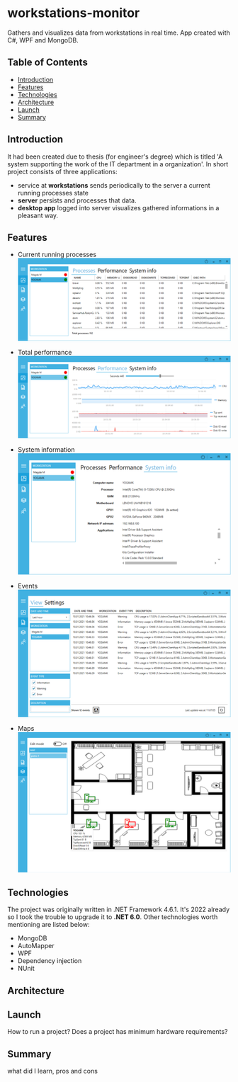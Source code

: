 # workstations-monitor
Gathers and visualizes data from workstations in real time. App created with C#, WPF and MongoDB.

## Table of Contents
- [Introduction](#introduction)
- [Features](#features)
- [Technologies](#technologies)
- [Architecture](#architecture)
- [Launch](#launch)
- [Summary](#summary)

## Introduction
It had been created due to thesis (for engineer's degree) which is titled 'A system supporting the work of the IT department in a organization'. In short project consists of three applications:
- service at **workstations** sends periodically to the server a current running processes state
- **server** persists and processes that data.
- **desktop app** logged into server visualizes gathered informations in a pleasant way. 

## Features
- Current running processes
![Current running processes state](Docs/interface_processes.png)

- Total performance
![Total performance](Docs/interface_performance.png)

- System information
![System information](Docs/interface_systeminfo.png)

- Events
![Events](Docs/interface_events.png)

- Maps
![Maps](Docs/interface_maps.png)

## Technologies
The project was originally written in .NET Framework 4.6.1. It's 2022 already so I took the trouble to upgrade it to **.NET 6.0**. Other technologies worth mentioning are listed below:
- MongoDB
- AutoMapper
- WPF
- Dependency injection
- NUnit

## Architecture

## Launch
How to run a project? Does a project has minimum hardware requirements?

## Summary
what did I learn, pros and cons
